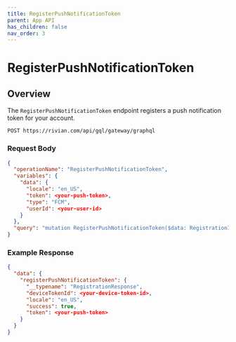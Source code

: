 ```yaml
---
title: RegisterPushNotificationToken
parent: App API
has_children: false
nav_order: 3
---
```


# RegisterPushNotificationToken

## Overview

The `RegisterPushNotificationToken` endpoint registers a push notification token for your account.

`POST https://rivian.com/api/gql/gateway/graphql`

### Request Body

```json
{
  "operationName": "RegisterPushNotificationToken",
  "variables": {
    "data": {
      "locale": "en_US",
      "token": <your-push-token>,
      "type": "FCM",
      "userId": <your-user-id>
    }
  },
  "query": "mutation RegisterPushNotificationToken($data: RegistrationInput!) { registerPushNotificationToken(data: $data) { __typename deviceTokenId locale success token } }"
}
```

### Example Response

```json
{
  "data": {
    "registerPushNotificationToken": {
      "__typename": "RegistrationResponse",
      "deviceTokenId": <your-device-token-id>,
      "locale": "en_US",
      "success": true,
      "token": <your-push-token>
    }
  }
}
```
